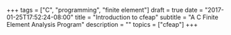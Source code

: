 +++
tags = ["C", "programming", "finite element"]
draft = true
date = "2017-01-25T17:52:24-08:00"
title = "Introduction to cfeap"
subtitle = "A C Finite Element Analysis Program"
description = ""
topics = ["cfeap"]
+++